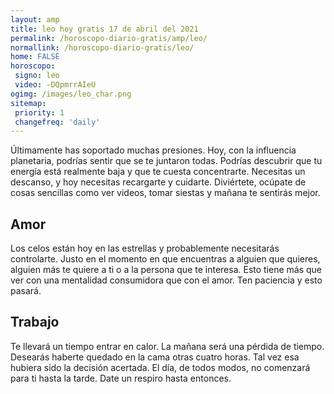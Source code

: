 ```yaml
---
layout: amp
title: leo hoy gratis 17 de abril del 2021 
permalink: /horoscopo-diario-gratis/amp/leo/
normallink: /horoscopo-diario-gratis/leo/
home: FALSE
horoscopo:
 signo: leo
 video: -DQpmrrAIeU
ogimg: /images/leo_char.png
sitemap:
 priority: 1
 changefreq: 'daily'
---
```



Últimamente has soportado muchas presiones.  Hoy, con la influencia planetaria, podrías sentir que se te juntaron todas. Podrías descubrir que tu energía está realmente baja y que te cuesta concentrarte. Necesitas un descanso, y hoy necesitas recargarte y cuidarte. Diviértete, ocúpate de cosas sencillas como ver videos, tomar siestas y mañana te sentirás mejor.

## Amor

Los celos están hoy en las estrellas y probablemente necesitarás controlarte. Justo en el momento en que encuentras a alguien que quieres, alguien más te quiere a ti o a la persona que te interesa. Esto tiene más que ver con una mentalidad consumidora que con el amor. Ten paciencia y esto pasará.

## Trabajo

Te llevará un tiempo entrar en calor. La mañana será una pérdida de tiempo. Desearás haberte quedado en la cama otras cuatro horas. Tal vez esa hubiera sido la decisión acertada. El día, de todos modos, no comenzará para ti hasta la tarde. Date un respiro hasta entonces.